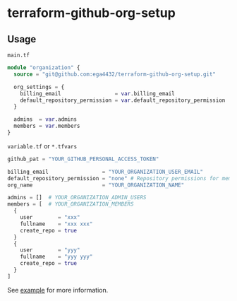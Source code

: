 # terraform-github-org-setup

## Usage

`main.tf`

```tf
module "organization" {
  source = "git@github.com:ega4432/terraform-github-org-setup.git"

  org_settings = {
    billing_email                 = var.billing_email
    default_repository_permission = var.default_repository_permission
  }

  admins  = var.admins
  members = var.members
}
```

`variable.tf` or `*.tfvars`

```tf
github_pat = "YOUR_GITHUB_PERSONAL_ACCESS_TOKEN"

billing_email                 = "YOUR_ORGANIZATION_USER_EMAIL"
default_repository_permission = "none" # Repository permissions for members (default to "read only")
org_name                      = "YOUR_ORGANIZATION_NAME"

admins = []  # YOUR_ORGANIZATION_ADMIN_USERS
members = [  # YOUR_ORGANIZATION_MEMBERS
  {
    user        = "xxx"
    fullname    = "xxx xxx"
    create_repo = true
  }
  {
    user        = "yyy"
    fullname    = "yyy yyy"
    create_repo = true
  }
]
```

See [example](https://github.com/ega4432/terraform-github-org-setup/tree/main/examples/organization) for more information.
